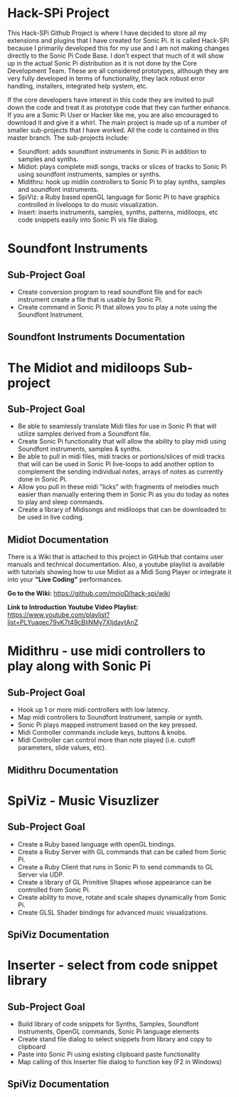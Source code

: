 # Hack-SPi Project
This Hack-SPi Github Project is where I have decided to store all my extensions and plugins that I have created for Sonic Pi.  It is called Hack-SPi because I primarily developed this for my use and I am not making changes directly to the Sonic Pi Code Base.  I don't expect that much of it will show up in the actual Sonic Pi distribution as it is not done by the Core Development Team.  These are all considered prototypes, although they are very fully developed in terms of functionality, they lack robust error handling, installers, integrated help system, etc.  

If the core developers have interest in this code they are invited to pull down the code and treat it as prototype code that they can further enhance.  If you are a Sonic Pi User or Hacker like me, you are also encouraged to download it and give it a whirl.  The main project is made up of a number of smaller sub-projects that I have worked.  All the code is contained in this master branch.  The sub-projects include:
+ Soundfont: adds soundfont instruments in Sonic Pi in addition to samples and synths.
+ Midiot: plays complete midi songs, tracks or slices of tracks to Sonic Pi using soundfont instruments, samples or synths. 
+ Midithru: hook up midiIn controllers to Sonic Pi to play synths, samples and soundfont instruments.
+ SpiViz: a Ruby based openGL language for Sonic Pi to have graphics controlled in liveloops to do music visualization.
+ Insert: inserts instruments, samples, synths, patterns, midiloops, etc code snippets easily into Sonic Pi vis file dialog.

# Soundfont Instruments
## Sub-Project Goal
+ Create conversion program to read soundfont file and for each instrument create a file that is usable by Sonic Pi.
+ Create command in Sonic Pi that allows you to play a note using the Soundfont Instrument. 

## Soundfont Instruments Documentation


# The Midiot and midiloops Sub-project
## Sub-Project Goal  
+ Be able to seamlessly translate Midi files for use in Sonic Pi that will utilize samples derived from a Soundfont file.  
+ Create Sonic Pi functionality that will allow the ability to play midi using Soundfont instruments, samples & synths.  
+ Be able to pull in midi files, midi tracks or portions/slices of midi tracks that will can be used in Sonic Pi live-loops to add another option to complement the sending individual notes, arrays of notes as currently done in Sonic Pi.  
+ Allow you pull in these midi "licks" with fragments of melodies much easier than manually entering them in Sonic Pi as you do today as notes to play and sleep commands. 
+ Create a library of Midisongs and midiloops that can be downloaded to be used in live coding.

## Midiot Documentation
There is a Wiki that is attached to this project in GitHub that contains user manuals and technical documentation.  Also, a youtube playlist is available with tutorials showing how to use Midiot as a Midi Song Player or integrate it into your **"Live Coding"** performances.

**Go to the Wiki:**  https://github.com/mojoD/hack-spi/wiki

**Link to Introduction Youtube Video Playlist:**   https://www.youtube.com/playlist?list=PLYuaqec79vK7t49cBIiNMy7XIjdaytAnZ

# Midithru - use midi controllers to play along with Sonic Pi
## Sub-Project Goal
+ Hook up 1 or more midi controllers with low latency.
+ Map midi controllers to Soundfont Instrument, sample or synth.
+ Sonic Pi plays mapped instrument based on the key pressed.
+ Midi Controller commands include keys, buttons & knobs.
+ Midi Controller can control more than note played (i.e. cutoff parameters, slide values, etc).

## Midithru Documentation


# SpiViz - Music Visuzlizer
## Sub-Project Goal 
+ Create a Ruby based language with openGL bindings.
+ Create a Ruby Server with GL commands that can be called from Sonic Pi.
+ Create a Ruby Client that runs in Sonic Pi to send commands to GL Server via UDP.
+ Create a library of GL Primitive Shapes whose appearance can be controlled from Sonic Pi.
+ Create ability to move, rotate and scale shapes dynamically from Sonic Pi.
+ Create GLSL Shader bindings for advanced music visualizations.

## SpiViz Documentation


# Inserter - select from code snippet library 
## Sub-Project Goal 
+ Build library of code snippets for Synths, Samples, Soundfont Instruments, OpenGL commands, Sonic Pi language elements
+ Create stand file dialog to select snippets from library and copy to clipboard
+ Paste into Sonic Pi using existing clipboard paste functionality
+ Map calling of this Inserter file dialog to function key (F2 in Windows)

## SpiViz Documentation
